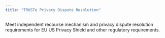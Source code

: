 ```yaml
---
title: "TRUSTe Privacy Dispute Resolution"
---
```


Meet independent recourse mechanism and privacy dispute resolution requirements for EU US Privacy Shield and other regulatory requirements.

